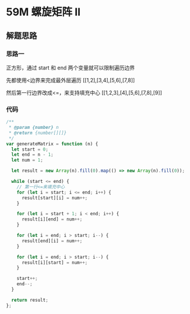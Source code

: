 # 59M 螺旋矩阵 II

## 解题思路

### 思路一

正方形，通过 start 和 end 两个变量就可以限制遍历边界

先都使用<边界来完成最外层遍历
[[1,2],[3,4],[5,6],[7,8]]

然后第一行边界改成<=，来支持填充中心
[[1,2,3],[4],[5,6],[7,8],[9]]

### 代码

```js
/**
 * @param {number} n
 * @return {number[][]}
 */
var generateMatrix = function (n) {
  let start = 0;
  let end = n - 1;
  let num = 1;

  let result = new Array(n).fill(0).map(() => new Array(n).fill(0));

  while (start <= end) {
    // 第一行<=来填充中心
    for (let i = start; i <= end; i++) {
      result[start][i] = num++;
    }

    for (let i = start + 1; i < end; i++) {
      result[i][end] = num++;
    }

    for (let i = end; i > start; i--) {
      result[end][i] = num++;
    }

    for (let i = end; i > start; i--) {
      result[i][start] = num++;
    }

    start++;
    end--;
  }

  return result;
};
```

